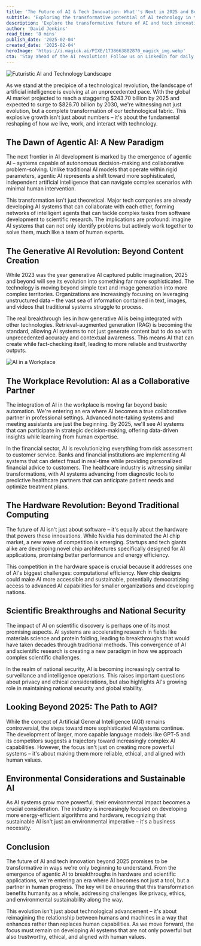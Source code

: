 ```yaml
---
title: 'The Future of AI & Tech Innovation: What''s Next in 2025 and Beyond?'
subtitle: 'Exploring the transformative potential of AI technology in the coming years'
description: 'Explore the transformative future of AI and tech innovation beyond 2025, from agentic AI and workplace revolution to scientific breakthroughs and environmental considerations. Learn how AI is evolving from a tool to a collaborative partner in human progress, reshaping industries and society.'
author: 'David Jenkins'
read_time: '8 mins'
publish_date: '2025-02-04'
created_date: '2025-02-04'
heroImage: 'https://i.magick.ai/PIXE/1738663882870_magick_img.webp'
cta: 'Stay ahead of the AI revolution! Follow us on LinkedIn for daily insights into the future of technology and innovation.'
---
```


![Futuristic AI and Technology Landscape](https://i.magick.ai/PIXE/1738663882870_magick_img.webp)

As we stand at the precipice of a technological revolution, the landscape of artificial intelligence is evolving at an unprecedented pace. With the global AI market projected to reach a staggering $243.70 billion by 2025 and expected to surge to $826.70 billion by 2030, we're witnessing not just evolution, but a complete transformation of our technological fabric. This explosive growth isn't just about numbers – it's about the fundamental reshaping of how we live, work, and interact with technology.

## The Dawn of Agentic AI: A New Paradigm

The next frontier in AI development is marked by the emergence of agentic AI – systems capable of autonomous decision-making and collaborative problem-solving. Unlike traditional AI models that operate within rigid parameters, agentic AI represents a shift toward more sophisticated, independent artificial intelligence that can navigate complex scenarios with minimal human intervention. 

This transformation isn't just theoretical. Major tech companies are already developing AI systems that can collaborate with each other, forming networks of intelligent agents that can tackle complex tasks from software development to scientific research. The implications are profound: imagine AI systems that can not only identify problems but actively work together to solve them, much like a team of human experts.

## The Generative AI Revolution: Beyond Content Creation

While 2023 was the year generative AI captured public imagination, 2025 and beyond will see its evolution into something far more sophisticated. The technology is moving beyond simple text and image generation into more complex territories. Organizations are increasingly focusing on leveraging unstructured data – the vast sea of information contained in text, images, and videos that traditional systems struggle to process.

The real breakthrough lies in how generative AI is being integrated with other technologies. Retrieval-augmented generation (RAG) is becoming the standard, allowing AI systems to not just generate content but to do so with unprecedented accuracy and contextual awareness. This means AI that can create while fact-checking itself, leading to more reliable and trustworthy outputs.

![AI in a Workplace](https://i.magick.ai/PIXE/1738663882874_magick_img.webp)

## The Workplace Revolution: AI as a Collaborative Partner

The integration of AI in the workplace is moving far beyond basic automation. We're entering an era where AI becomes a true collaborative partner in professional settings. Advanced note-taking systems and meeting assistants are just the beginning. By 2025, we'll see AI systems that can participate in strategic decision-making, offering data-driven insights while learning from human expertise.

In the financial sector, AI is revolutionizing everything from risk assessment to customer service. Banks and financial institutions are implementing AI systems that can detect fraud in real-time while providing personalized financial advice to customers. The healthcare industry is witnessing similar transformations, with AI systems advancing from diagnostic tools to predictive healthcare partners that can anticipate patient needs and optimize treatment plans.

## The Hardware Revolution: Beyond Traditional Computing

The future of AI isn't just about software – it's equally about the hardware that powers these innovations. While Nvidia has dominated the AI chip market, a new wave of competition is emerging. Startups and tech giants alike are developing novel chip architectures specifically designed for AI applications, promising better performance and energy efficiency.

This competition in the hardware space is crucial because it addresses one of AI's biggest challenges: computational efficiency. New chip designs could make AI more accessible and sustainable, potentially democratizing access to advanced AI capabilities for smaller organizations and developing nations.

## Scientific Breakthroughs and National Security

The impact of AI on scientific discovery is perhaps one of its most promising aspects. AI systems are accelerating research in fields like materials science and protein folding, leading to breakthroughs that would have taken decades through traditional methods. This convergence of AI and scientific research is creating a new paradigm in how we approach complex scientific challenges.

In the realm of national security, AI is becoming increasingly central to surveillance and intelligence operations. This raises important questions about privacy and ethical considerations, but also highlights AI's growing role in maintaining national security and global stability.

## Looking Beyond 2025: The Path to AGI?

While the concept of Artificial General Intelligence (AGI) remains controversial, the steps toward more sophisticated AI systems continue. The development of larger, more capable language models like GPT-5 and its competitors suggests a trajectory toward increasingly complex AI capabilities. However, the focus isn't just on creating more powerful systems – it's about making them more reliable, ethical, and aligned with human values.

## Environmental Considerations and Sustainable AI

As AI systems grow more powerful, their environmental impact becomes a crucial consideration. The industry is increasingly focused on developing more energy-efficient algorithms and hardware, recognizing that sustainable AI isn't just an environmental imperative – it's a business necessity.

## Conclusion

The future of AI and tech innovation beyond 2025 promises to be transformative in ways we're only beginning to understand. From the emergence of agentic AI to breakthroughs in hardware and scientific applications, we're entering an era where AI becomes not just a tool, but a partner in human progress. The key will be ensuring that this transformation benefits humanity as a whole, addressing challenges like privacy, ethics, and environmental sustainability along the way.

This evolution isn't just about technological advancement – it's about reimagining the relationship between humans and machines in a way that enhances rather than replaces human capabilities. As we move forward, the focus must remain on developing AI systems that are not only powerful but also trustworthy, ethical, and aligned with human values.